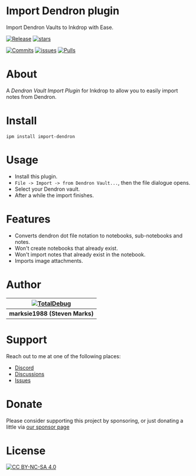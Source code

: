 # Import Dendron plugin

Import Dendron Vaults to Inkdrop with Ease.

[![Release](https://img.shields.io/github/v/release/totaldebug/inkdrop-import-dendron?color=ff7034&label=Release&sort=semver&style=flat-square)](https://github.com/totaldebug/inkdrop-import-dendron/releases) [![stars](https://img.shields.io/github/stars/totaldebug/inkdrop-import-dendron.svg?style=flat-square)](https://github.com/totaldebug/inkdrop-import-dendron)

[![Commits](https://img.shields.io/github/last-commit/totaldebug/inkdrop-import-dendron.svg?style=flat-square&logo=github&logoColor=white)](https://github.com/totaldebug/inkdrop-import-dendron/commits/master) [![issues](https://img.shields.io/github/issues-raw/totaldebug/inkdrop-import-dendron.svg?style=flat-square&logo=github&logoColor=white)](https://github.com/totaldebug/inkdrop-import-dendron/issues) [![Pulls](https://img.shields.io/github/issues-pr-raw/totaldebug/inkdrop-import-dendron.svg?style=flat-square&logo=github&logoColor=white)](https://github.com/totaldebug/inkdrop-import-dendron/pulls)

# About

A _Dendron Vault Import Plugin_ for Inkdrop to allow you to easily import notes from Dendron.

# Install

```
ipm install import-dendron
```

# Usage

- Install this plugin.
- `File -> Import -> from Dendron Vault...`, then the file dialogue opens.
- Select your Dendron vault.
- After a while the import finishes.

# Features

- Converts dendron dot file notation to notebooks, sub-notebooks and notes.
- Won't create notebooks that already exist.
- Won't import notes that already exist in the notebook.
- Imports image attachments.

# Author

| [![TotalDebug](https://totaldebug.uk/assets/images/logo.png)](https://linkedin.com/in/marksie1988) |
| -------------------------------------------------------------------------------------------------- |
| **marksie1988 (Steven Marks)**                                                                     |

# Support

Reach out to me at one of the following places:

- [Discord](https://discord.gg/6fmekudc8Q)
- [Discussions](https://github.com/totaldebug/inkdrop-import-dendron/discussions)
- [Issues](https://github.com/totaldebug/inkdrop-import-dendron/issues/new/choose)

# Donate

Please consider supporting this project by sponsoring, or just donating
a little via [our sponsor page](https://github.com/sponsors/marksie1988)

# License

[![CC BY-NC-SA 4.0](https://img.shields.io/badge/License-CC%20BY--NC--SA%204.0-orange.svg?style=flat-square)](https://creativecommons.org/licenses/by-nc-sa/4.0/)
